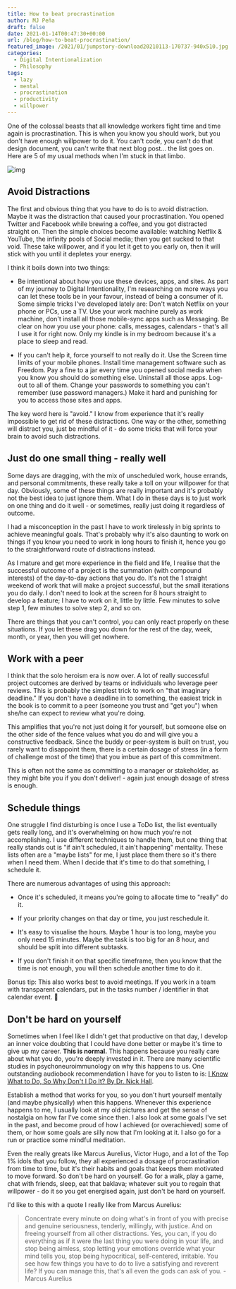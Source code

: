 ```yaml
---
title: How to beat procrastination
author: MJ Peña
draft: false
date: 2021-01-14T00:47:30+00:00
url: /blog/how-to-beat-procrastination/
featured_image: /2021/01/jumpstory-download20210113-170737-940x510.jpg
categories:
  - Digital Intentionalization
  - Philosophy
tags:
  - lazy
  - mental
  - procrastination
  - productivity
  - willpower
---
```


One of the colossal beasts that all knowledge workers fight time and time again is procrastination. This is when you know you should work, but you don't have enough willpower to do it. You can't code, you can't do that design document, you can't write that next blog post... the list goes on. Here are 5 of my usual methods when I'm stuck in that limbo.

![img](/2021/01/jumpstory-download20210113-170737-1024x682.jpg)

## Avoid Distractions

The first and obvious thing that you have to do is to avoid distraction. Maybe it was the distraction that caused your procrastination. You opened Twitter and Facebook while brewing a coffee, and you got distracted straight on. Then the simple choices become available: watching Netflix & YouTube, the infinity pools of Social media; then you get sucked to that void. These take willpower, and if you let it get to you early on, then it will stick with you until it depletes your energy.

I think it boils down into two things:

- Be intentional about how you use these devices, apps, and sites. As part of my journey to Digital Intentionality, I'm researching on more ways you can let these tools be in your favour, instead of being a consumer of it. Some simple tricks I've developed lately are: Don't watch Netflix on your phone or PCs, use a TV. Use your work machine purely as work machine, don't install all those mobile-sync apps such as Messaging. Be clear on how you use your phone: calls, messages, calendars - that's all I use it for right now. Only my kindle is in my bedroom because it's a place to sleep and read.

- If you can't help it, force yourself to not really do it. Use the Screen time limits of your mobile phones. Install time management software such as Freedom. Pay a fine to a jar every time you opened social media when you know you should do something else. Uninstall all those apps. Log-out to all of them. Change your passwords to something you can't remember (use password managers.) Make it hard and punishing for you to access those sites and apps.

The key word here is "avoid." I know from experience that it's really impossible to get rid of these distractions. One way or the other, something will distract you, just be mindful of it - do some tricks that will force your brain to avoid such distractions.

## Just do one small thing - really well

Some days are dragging, with the mix of unscheduled work, house errands, and personal commitments, these really take a toll on your willpower for that day. Obviously, some of these things are really important and it's probably not the best idea to just ignore them. What I do in these days is to just work on one thing and do it well - or sometimes, really just doing it regardless of outcome.

I had a misconception in the past I have to work tirelessly in big sprints to achieve meaningful goals. That's probably why it's also daunting to work on things if you know you need to work in long hours to finish it, hence you go to the straightforward route of distractions instead.

As I mature and get more experience in the field and life, I realise that the successful outcome of a project is the summation (with compound interests) of the day-to-day actions that you do. It's not the 1 straight weekend of work that will make a project successful, but the small iterations you do daily. I don't need to look at the screen for 8 hours straight to develop a feature; I have to work on it, little by little. Few minutes to solve step 1, few minutes to solve step 2, and so on.

There are things that you can't control, you can only react properly on these situations. If you let these drag you down for the rest of the day, week, month, or year, then you will get nowhere.

## Work with a peer

I think that the solo heroism era is now over. A lot of really successful project outcomes are derived by teams or individuals who leverage peer reviews. This is probably the simplest trick to work on "that imaginary deadline." If you don't have a deadline in to something, the easiest trick in the book is to commit to a peer (someone you trust and "get you") when she/he can expect to review what you're doing.

This amplifies that you're not just doing it for yourself, but someone else on the other side of the fence values what you do and will give you a constructive feedback. Since the buddy or peer-system is built on trust, you rarely want to disappoint them, there is a certain dosage of stress (in a form of challenge most of the time) that you imbue as part of this commitment.

This is often not the same as committing to a manager or stakeholder, as they might bite you if you don't deliver! - again just enough dosage of stress is enough.

## Schedule things

One struggle I find disturbing is once I use a ToDo list, the list eventually gets really long, and it's overwhelming on how much you're not accomplishing. I use different techniques to handle them, but one thing that really stands out is "if ain't scheduled, it ain't happening" mentality. These lists often are a "maybe lists" for me, I just place them there so it's there when I need them. When I decide that it's time to do that something, I schedule it.

There are numerous advantages of using this approach:

- Once it's scheduled, it means you're going to allocate time to "really" do it.

- If your priority changes on that day or time, you just reschedule it.

- It's easy to visualise the hours. Maybe 1 hour is too long, maybe you only need 15 minutes. Maybe the task is too big for an 8 hour, and should be split into different subtasks.

- If you don't finish it on that specific timeframe, then you know that the time is not enough, you will then schedule another time to do it.

Bonus tip: This also works best to avoid meetings. If you work in a team with transparent calendars, put in the tasks number / identifier in that calendar event. 🙂

## Don't be hard on yourself

Sometimes when I feel like I didn't get that productive on that day, I develop an inner voice doubting that I could have done better or maybe it's time to give up my career. **This is normal.** This happens because you really care about what you do, you're deeply invested in it. There are many scientific studies in psychoneuroimmunology on why this happens to us. One outstanding audiobook recommendation I have for you to listen to is: [I Know What to Do, So Why Don't I Do It? By Dr. Nick Hall](https://www.audible.com.au/pd/I-Know-What-to-Do-So-Why-Dont-I-Do-It-Audiobook/B00NMVRRCS).

Establish a method that works for you, so you don't hurt yourself mentally (and maybe physically) when this happens. Whenever this experience happens to me, I usually look at my old pictures and get the sense of nostalgia on how far I've come since then. I also look at some goals I've set in the past, and become proud of how I achieved (or overachieved) some of them, or how some goals are silly now that I'm looking at it. I also go for a run or practice some mindful meditation.

Even the really greats like Marcus Aurelius, Victor Hugo, and a lot of the Top 1% idols that you follow, they all experienced a dosage of procrastination from time to time, but it's their habits and goals that keeps them motivated to move forward. So don't be hard on yourself. Go for a walk, play a game, chat with friends, sleep, eat that baklava; whatever suit you to regain that willpower - do it so you get energised again, just don't be hard on yourself.

I'd like to this with a quote I really like from Marcus Aurelius:

> Concentrate every minute on doing what's in front of you with precise and genuine seriousness, tenderly, willingly, with justice. And on freeing yourself from all other distractions. Yes, you can, if you do everything as if it were the last thing you were doing in your life, and stop being aimless, stop letting your emotions override what your mind tells you, stop being hypocritical, self-centered, irritable. You see how few things you have to do to live a satisfying and reverent life? If you can manage this, that's all even the gods can ask of you. -Marcus Aurelius

